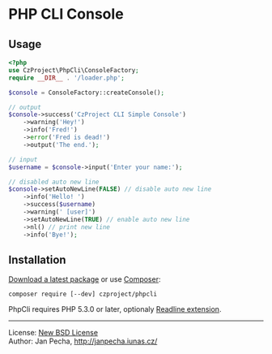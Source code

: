 PHP CLI Console
===============

Usage
-----

``` php
<?php
use CzProject\PhpCli\ConsoleFactory;
require __DIR__ . '/loader.php';

$console = ConsoleFactory::createConsole();

// output
$console->success('CzProject CLI Simple Console')
	->warning('Hey!')
	->info('Fred!')
	->error('Fred is dead!')
	->output('The end.');

// input
$username = $console->input('Enter your name:');

// disabled auto new line
$console->setAutoNewLine(FALSE) // disable auto new line
	->info('Hello! ')
	->success($username)
	->warning(' [user]')
	->setAutoNewLine(TRUE) // enable auto new line
	->nl() // print new line
	->info('Bye!');
```


Installation
------------

[Download a latest package](https://github.com/czproject/phpcli/releases) or use [Composer](http://getcomposer.org/):

```
composer require [--dev] czproject/phpcli
```

PhpCli requires PHP 5.3.0 or later, optionaly [Readline extension](http://www.php.net/manual/en/book.readline.php).


--------------------------------------------------------------------------------

License: [New BSD License](license.md)
<br>Author: Jan Pecha, http://janpecha.iunas.cz/
